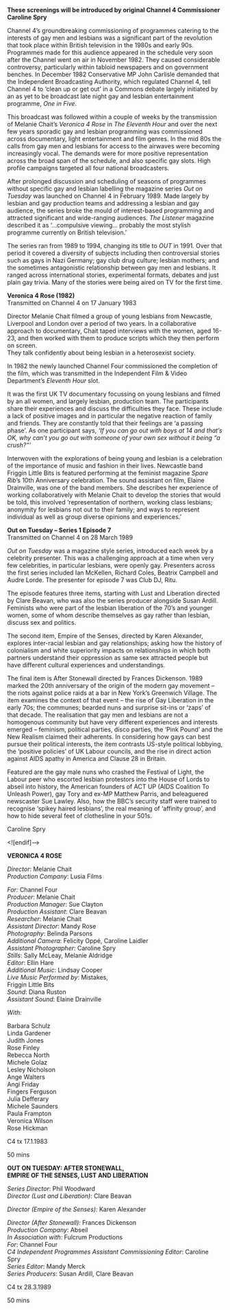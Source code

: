 

**These screenings will be introduced by original Channel 4  Commissioner Caroline Spry**

Channel 4’s groundbreaking commissioning of programmes catering to the interests of gay men and lesbians was a significant part of the revolution that took place within British television in the 1980s and early 90s. Programmes made for this audience appeared in the schedule very soon after the Channel went on air in November 1982. They caused considerable controversy, particularly within tabloid newspapers and on government benches.  In December 1982 Conservative MP John Carlisle demanded that the Independent Broadcasting Authority, which regulated Channel 4, tell Channel 4 to ‘clean up or get out’ in a Commons debate largely initiated by an as yet to be broadcast late night gay and lesbian entertainment programme, _One in Five_.

This broadcast was followed within a couple of weeks by the transmission of Melanie Chait’s _Veronica 4 Rose_ in _The Eleventh Hour_ and over the next few years sporadic gay and lesbian programming was commissioned across documentary, light entertainment and film genres. In the mid 80s the calls from gay men and lesbians for access to the airwaves were becoming increasingly vocal. The demands were for more positive representation across the broad span of the schedule, and also specific gay slots. High profile campaigns targeted all four national broadcasters.

After prolonged discussion and scheduling of seasons of programmes without specific gay and lesbian labelling the magazine series _Out on Tuesday_ was launched on Channel 4 in February 1989. Made largely by lesbian and gay production teams and addressing a lesbian and gay audience, the series broke the mould of interest-based programming and attracted significant and wide-ranging audiences. _The Listener_ magazine described it as ‘…compulsive viewing… probably the most stylish programme currently on British television.’

The series ran from 1989 to 1994, changing its title to _OUT_ in 1991. Over that period it covered a diversity of subjects including then controversial stories such as gays in Nazi Germany; gay club drug culture; lesbian mothers; and the sometimes antagonistic relationship between gay men and lesbians. It ranged across international stories, experimental formats, debates and just plain gay trivia. Many of the stories were being aired on TV for the first time.

**Veronica 4 Rose (1982)**  
Transmitted on Channel 4 on 17 January 1983

Director Melanie Chait filmed a group of young lesbians from Newcastle, Liverpool and London over a period of two years. In a collaborative approach to documentary, Chait taped interviews with the women, aged 16-23, and then worked with them to produce scripts which they then perform on screen.  
They talk confidently about being lesbian in a heterosexist society.

In 1982 the newly launched Channel Four commissioned the completion of the film, which was transmitted in the Independent Film & Video Department’s _Eleventh Hour_ slot.

It was the first UK TV documentary focussing on young lesbians and filmed by an all women, and largely lesbian, production team. The participants share their experiences and discuss the difficulties they face. These include a lack of positive images and in particular the negative reaction of family and friends. They are constantly told that their feelings are ‘a passing phase’. As one participant says, _‘If you can go out with boys at 14 and that’s OK, why can’t you go out with someone of your own sex without it being “a crush?”’_

Interwoven with the explorations of being young and lesbian is a celebration of the importance of music and fashion in their lives. Newcastle band Friggin Little Bits is featured performing at the feminist magazine _Spare Rib_’s 10th Anniversary celebration. The sound assistant on film, Elaine Drainville, was one of the band members. She describes her experience of working collaboratively with Melanie Chait to develop the stories that would be told, this involved  ‘representation of northern, working class lesbians; anonymity for lesbians not out to their family; and ways to represent  individual as well as group diverse opinions and experiences.’

**Out on Tuesday – Series 1 Episode 7**  
Transmitted on Channel 4 on 28 March 1989

_Out on Tuesday_ was a magazine style series, introduced each week by a celebrity presenter. This was a challenging approach at a time when very few celebrities, in particular lesbians, were openly gay. Presenters across the first series included Ian McKellen, Richard Coles, Beatrix Campbell and Audre Lorde. The presenter for episode 7 was Club DJ, Ritu.

The episode features three items, starting with Lust and Liberation directed by Clare Beavan, who was also the series producer alongside Susan Ardill. Feminists who were part of the lesbian liberation of the 70’s and younger women, some of whom describe themselves as gay rather than lesbian, discuss sex and politics.

The second item, Empire of the Senses, directed by Karen Alexander, explores inter-racial lesbian and gay relationships; asking how the history of colonialism and white superiority impacts on relationships in which both partners understand their oppression as same sex attracted people but have different cultural experiences and understandings.

The final item is After Stonewall  directed by Frances Dickenson. 1989 marked the 20th anniversary of the origin of the modern gay movement – the riots against police raids at a bar in New York’s Greenwich Village. The item examines the context of that event – the rise of Gay Liberation in the early 70s; the communes; bearded nuns and surprise sit-ins or ‘zaps’ of that decade. The realisation that gay men and lesbians are not a homogenous community but have very different experiences and interests emerged – feminism, political parties, disco parties, the ‘Pink Pound’ and the New Realism claimed their adherents. In considering how gays can best pursue their political interests, the item contrasts US-style political lobbying, the ‘positive policies’ of UK Labour councils, and the rise in direct action against AIDS apathy in America and Clause 28 in Britain.

Featured are the gay male nuns who crashed the Festival of Light, the Labour peer who escorted lesbian protestors into the House of Lords to abseil into history, the American founders of ACT UP (AIDS Coalition To Unleash Power), gay Tory and ex-MP Matthew Parris, and beleaguered newscaster Sue Lawley. Also, how the BBC’s security staff were trained to recognise ‘spikey haired lesbians’, the real meaning of ‘affinity group’, and how to hide several feet of clothesline in your 501s.

Caroline Spry

<![endif]-->

**VERONICA 4 ROSE**

_Director_: Melanie Chait  
_Production Company_: Lusia Films

_For:_ Channel Four  
_Producer_: Melanie Chait  
_Production Manager_: Sue Clayton  
_Production Assistant_: Clare Beavan  
_Researcher_: Melanie Chait  
_Assistant Director_: Mandy Rose  
_Photography_: Belinda Parsons  
_Additional Camera_: Felicity Oppé, Caroline Laidler  
_Assistant Photographer_: Caroline Spry  
_Stills_: Sally McLeay, Melanie Aldridge  
_Editor_: Ellin Hare  
_Additional Music_: Lindsay Cooper  
_Live Music Performed by_: Mistakes,  
Friggin Little Bits  
_Sound_: Diana Ruston  
_Assistant Sound_: Elaine Drainville

_With:_

Barbara Schulz  
Linda Gardener  
Judith Jones  
Rose Finley  
Rebecca North  
Michele Golaz  
Lesley Nicholson  
Ange Walters  
Angi Friday  
Fingers Ferguson  
Julia Defferary  
Michele Saunders  
Paula Frampton  
Veronica Wilson  
Rose Hickman

C4 tx 17.1.1983

50 mins

**OUT ON TUESDAY: AFTER STONEWALL,  
EMPIRE OF THE SENSES, LUST AND LIBERATION**

_Series Director_: Phil Woodward  
_Director (Lust and Liberation)_: Clare Beavan

_Director (Empire of the Senses):_ Karen Alexander

_Director (After Stonewall):_ Frances Dickenson  
_Production Company_: Abseil  
_In Association with_: Fulcrum Productions  
_For_: Channel Four  
_C4 Independent Programmes Assistant Commissioning Editor_: Caroline Spry  
_Series Editor_: Mandy Merck  
_Series Producers_: Susan Ardill, Clare Beavan

C4 tx 28.3.1989

50 mins
<!--stackedit_data:
eyJoaXN0b3J5IjpbLTcxNDE2NjkzNF19
-->